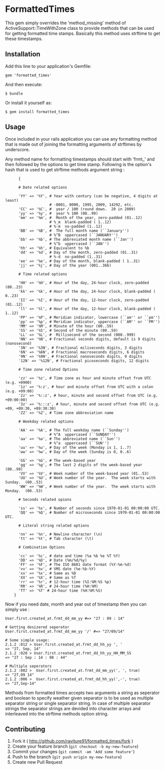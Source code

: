 # FormattedTimes

This gem simply overrides the 'method_missing' method of ActiveSupport::TimeWithZone class to provide methods that can be used for getting formatted time stamps. Basically this method uses strftime to get these timestamps.

## Installation

Add this line to your application's Gemfile:

    gem 'formatted_times'

And then execute:

    $ bundle

Or install it yourself as:

    $ gem install formatted_times

## Usage

  Once included in your rails application you can use any formatting method that is made out of joining the formatting arguments of strftimes by underscore.

  Any method name for formatting timestamps should start with 'frmt_' and then followed by the options to get time stamp. Following is the option's hash that is used to get strftime methods argument string : 

	      {

	      # Date related options

	      'YY' => '%Y', # Year with century (can be negative, 4 digits at least)
          				# -0001, 0000, 1995, 2009, 14292, etc.
	      'CC' => '%C', #  year / 100 (round down.  20 in 2009)
	      'yy' => '%y', #  year % 100 (00..99)
	      'mm' => '%m', #  Month of the year, zero-padded (01..12)
				        # %_m  blank-padded ( 1..12)
				        # %-m  no-padded (1..12)
	      'BB' => '%B', #  The full month name (``January'')
          				# %^B  uppercased (``JANUARY'')
	      'bb' => '%b', # The abbreviated month name (``Jan'')
          				# %^b  uppercased (``JAN'')
	      'hh' => '%h', # Equivalent to %b
	      'dd' => '%d', # Day of the month, zero-padded (01..31)
          				# %-d  no-padded (1..31)
	      'ee' => '%e', # Day of the month, blank-padded ( 1..31)
	      'jj' => '%j', # Day of the year (001..366)

	      # Time related options

	      'HH' => '%H', # Hour of the day, 24-hour clock, zero-padded (00..23)
	      'kk' => '%k', # Hour of the day, 24-hour clock, blank-padded ( 0..23)
	      'II' => '%I', # Hour of the day, 12-hour clock, zero-padded (01..12)
	      'll' => '%l', # Hour of the day, 12-hour clock, blank-padded ( 1..12)
	      'PP' => '%P', # Meridian indicator, lowercase (``am'' or ``pm'')
	      'pp' => '%p', # Meridian indicator, uppercase (``AM'' or ``PM'')
	      'MM' => '%M', # Minute of the hour (00..59)
	      'SS' => '%S', # Second of the minute (00..59)
	      'LL' => '%L', #  Millisecond of the second (000..999)
	      'NN' => '%N', # Fractional seconds digits, default is 9 digits (nanosecond)
	      '3N' => '%3N', # Fractional miliseconds digits, 3 digits
	      '6N' => '%6N', # Fractional macroseconds digits, 6 digits
	      '9N' => '%9N', # Fractional nanoseconds digits, 9 digits
	      '12N' => '%12N', # Fractional picoseconds digits, 12 digits

	      # Time zone related Options

	      'zz' => '%z', # Time zone as hour and minute offset from UTC (e.g. +0900)
	      '1z' => '%:z', # hour and minute offset from UTC with a colon (e.g. +09:00)
	      '2z' => '%::z', # hour, minute and second offset from UTC (e.g. +09:00:00)
	      '3z' => '%:::z', # hour, minute and second offset from UTC (e.g. +09, +09:30, +09:30:30)
	      'ZZ' => '%Z', # Time zone abbreviation name

	      # Weekday related options

	      'AA' => '%A', # The full weekday name (``Sunday'')
          				# %^A  uppercased (``SUNDAY'')
	      'aa' => '%a', # The abbreviated name (``Sun'')
          				# %^a  uppercased (``SUN'')
	      'uu' => '%u', # Day of the week (Monday is 1, 1..7)
	      'ww' => '%w', # Day of the week (Sunday is 0, 0..6)

	      'GG' => '%G', # The week-based year
	      'gg' => '%g', # The last 2 digits of the week-based year (00..99)
	      'VV' => '%V', # Week number of the week-based year (01..53)
	      'UU' => '%U', # Week number of the year.  The week starts with Sunday.  (00..53)
	      'WW' => '%W', # Week number of the year.  The week starts with Monday.  (00..53)

	      # Seconds related opions

	      'ss' => '%s', # Number of seconds since 1970-01-01 00:00:00 UTC.
	      'QQ' => '%Q', # Number of microseconds since 1970-01-01 00:00:00 UTC.

	      # Literal string related options

	      'nn' => '%n', # Newline character (\n)
	      'tt' => '%t', # Tab character (\t)

	      # Combination Options

	      'cc' => '%c', # date and time (%a %b %e %T %Y)
	      'DD' => '%D', # Date (%m/%d/%y)
	      'FF' => '%F', # The ISO 8601 date format (%Y-%m-%d)
	      'vv' => '%v', # VMS date (%e-%b-%Y)
	      'xx' => '%x', # Same as %D
	      'XX' => '%X', # Same as %T
	      'rr' => '%r', # 12-hour time (%I:%M:%S %p)
	      'RR' => '%R', # 24-hour time (%H:%M)
	      'TT' => '%T' # 24-hour time (%H:%M:%S)
	    }

  Now if you need date, month and year out of timestamp then you can simply use :
    
    User.first.created_at.frmt_dd_mm_yy #=> "27 : 09 : 14"

    # Getting desizered seperator 
    User.first.created_at.frmt_dd_mm_yy '/' #=> "27/09/14"

    # Some simple usage: 
    2.1.2 :012 > User.first.created_at.frmt_dd_hh_yy ', '
    => "27, Sep, 14"
    2.1.2 :020 > User.first.created_at.frmt_dd_hh_yy_HH_MM_SS
    => "27 : Sep : 14 : 08 : 44" 

	# Multiple seperators
	2.1.2 :002 >  User.first.created_at.frmt_dd_mm_yy(', ', true)
	=> "27,09 14"
	2.1.2 :006 >  User.first.created_at.frmt_dd_hh_yy(',-', true)
	=> "27,Sep-14"


Methods from formatted times accepts two arguments a string as seperator and boolean to specify weather given separator is to be used as multiple separator string or single separator string. In case of multiple separator strings the separator strings are devided into character arrays and interleaved into the strftime methods option string.

## Contributing

1. Fork it ( http://github.com/raviture91/formatted_times/fork )
2. Create your feature branch (`git checkout -b my-new-feature`)
3. Commit your changes (`git commit -am 'Add some feature'`)
4. Push to the branch (`git push origin my-new-feature`)
5. Create new Pull Request